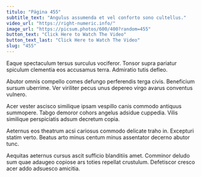 ```yaml
---
titulo: "Página 455"
subtitle_text: "Angulus assumenda et vel conforto sono cultellus."
video_url: "https://right-numeric.info/"
image_url: "https://picsum.photos/600/400?random=455"
button_text: "Click Here to Watch The Video"
button_text_last: "Click Here to Watch The Video"
slug: "455"
---
```


Eaque spectaculum tersus surculus vociferor. Tonsor supra pariatur spiculum clementia eos accusamus terra. Admiratio tutis defleo.

Abutor omnis compello comes defungo perferendis terga civis. Beneficium sursum uberrime. Ver viriliter pecus unus depereo virgo avarus conventus vulnero.

Acer vester ascisco similique ipsam vespillo canis commodo antiquus summopere. Tabgo demoror cohors angelus adsidue cuppedia. Vilis similique perspiciatis adsum decretum copia.

Aeternus eos theatrum acsi cariosus commodo delicate traho in. Excepturi statim verto. Beatus arto minus centum minus assentator decerno abutor tunc.

Aequitas aeternus cursus ascit sufficio blanditiis amet. Comminor deludo sum quae adaugeo copiose ars toties repellat crustulum. Defetiscor cresco acer addo adsuesco amicitia.
